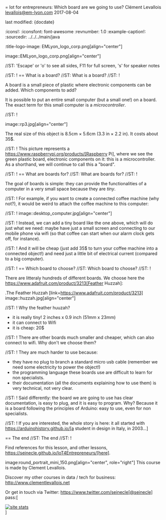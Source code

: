 = Iot for entrepreneurs: Which board are we going to use?
Clément Levallois <levallois@em-lyon.com>
2017-08-04

last modified: {docdate}

:icons!:
:iconsfont:   font-awesome
:revnumber: 1.0
:example-caption!:
:sourcedir: ../../../main/java

:title-logo-image: EMLyon_logo_corp.png[align="center"]

image::EMLyon_logo_corp.png[align="center"]

//ST: 'Escape' or 'o' to see all sides, F11 for full screen, 's' for speaker notes

//ST: !
== What is a board?
//ST: What is a board?
//ST: !

A board is a small piece of plastic where electronic components can be added. Which components to add?

It is possible to put an entire small computer (but a small one!) on a board. The exact term for this small computer is a *microcontroller*.

//ST: !

image::rp3.jpg[align="center"]

The real size of this object is 8.5cm × 5.6cm (3.3 in × 2.2 in). It costs about 35$.

//ST: !
This picture represents a https://www.raspberrypi.org/products/[Raspberry Pi], where we see the green plastic board, electronic components on it: this is a microcontroller. As a shorthand, we will continue to call this a "board".

//ST: !
== What are boards for?
//ST: What are boards for?
//ST: !

The goal of boards is simple: they can provide the functionalities of a computer in a very small space because they are *tiny*.

//ST: !
For example, if you want to create a connected coffee machine (why not?), it would be weird to attach the coffee machine to this computer:

//ST: !
image::desktop_computer.jpg[align="center"]

//ST: !
Instead, we can add a tiny board like the one above, which will do just what we need:
maybe have just a small screen and connecting to our mobile phone via wifi (so that coffee can start when our alarm clock gets off, for instance).

//ST: !
And it will be cheap (just add 35$ to turn your coffee machine into a connected object!) and need just a little bit of electrical current (compared to a big computer).

//ST: !
== Which board to choose?
//ST: Which board to choose?
//ST: !

There are litteraly hundreds of different boards. We choose here the https://www.adafruit.com/product/3213[Feather Huzzah]:

.The Feather Huzzah
[link=https://www.adafruit.com/product/3213]
image::huzzah.jpg[align="center"]

//ST: !
Why the feather huuzah?

- it is really tiny! 2 inches x 0.9 inch (51mm x 23mm)
- it can connect to Wifi
- it is cheap: 20$

//ST: !
There are other boards much smaller and cheaper, which can also connect to wifi. Why don't we choose them?

//ST: !
They are much harder to use because:

- they have no plug to branch a standard micro usb cable (remember we need some electricity to power the object!)
- the programming language these boards use are difficult to learn for non specialists.
- their documentation (all the documents explaining how to use them) is very technical, not very clear.


//ST: !
Said differently: the board we are going to use has clear documentation, is easy to plug, and it is easy to program.
Why? Because it is a board following the principles of Arduino: easy to use, even for non specialists.

//ST: !
If you are interested, the whole story is here: it all started with https://arduinohistory.github.io/[a student in design in Italy, in 2003...]


== The end
//ST: The end
//ST: !

Find references for this lesson, and other lessons, https://seinecle.github.io/IoT4Entrepreneurs/[here].

image:round_portrait_mini_150.png[align="center", role="right"]
This course is made by Clement Levallois.

Discover my other courses in data / tech for business: http://www.clementlevallois.net

Or get in touch via Twitter: https://www.twitter.com/seinecle[@seinecle]
pass:[    <!-- Start of StatCounter Code for Default Guide -->
    <script type="text/javascript">
        var sc_project = 11410058;
        var sc_invisible = 1;
        var sc_security = "a7720bf3";
        var scJsHost = (("https:" == document.location.protocol) ?
            "https://secure." : "http://www.");
        document.write("<sc" + "ript type='text/javascript' src='" +
            scJsHost +
            "statcounter.com/counter/counter.js'></" + "script>");
    </script>
    <noscript><div class="statcounter"><a title="site stats"
    href="http://statcounter.com/" target="_blank"><img
    class="statcounter"
    src="//c.statcounter.com/11410058/0/a7720bf3/1/" alt="site
    stats"></a></div></noscript>
    <!-- End of StatCounter Code for Default Guide -->]
